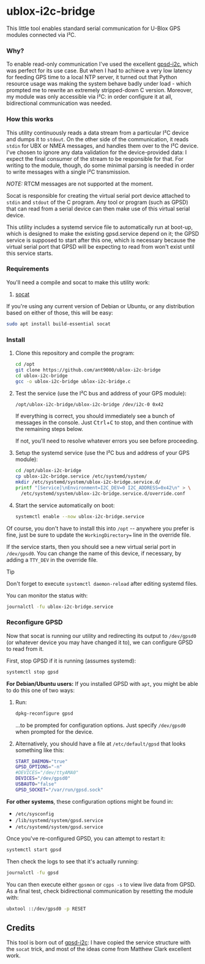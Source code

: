 # ublox-i2c-bridge

This little tool enables standard serial communication for U-Blox GPS modules connected via I²C.

### Why?

To enable read-only communication I've used the excellent [gpsd-i2c](https://github.com/MaffooClock/gpsd-i2c), which was perfect for its use case. But when I had to achieve a very low latency for feeding GPS time to a local NTP server, it turned out that Python resource usage was making the system behave badly under load - which prompted me to rewrite an extremely stripped-down C version. Moreover, my module was only accessible via I²C: in order configure it at all, bidirectional communication was needed.

### How this works

This utility continuously reads a data stream from a particular I²C device and dumps it to `stdout`. On the other side of the communication, it reads `stdin` for UBX or NMEA messages, and handles them over to the I²C device. I've chosen to ignore any data validation for the device-provided data: I expect the final consumer of the stream to be responsible for that. For writing to the module, though, do some minimal parsing is needed in order to write messages with a single I²C transmission.

*NOTE:* RTCM messages are not supported at the moment.

Socat is responsible for creating the virtual serial port device attached to `stdin` and `stdout` of the C program. Any tool or program (such as GPSD) that can read from a serial device can then make use of this virtual serial device.

This utility includes a systemd service file to automatically run at boot-up, which is designed to make the existing gpsd.service depend on it; the GPSD service is supposed to start after this one, which is necessary because the virtual serial port that GPSD will be expecting to read from won't exist until this service starts.

### Requirements

You'll need a compile and socat to make this utility work:

1. [socat](http://www.dest-unreach.org/socat/)

If you're using any current version of Debian or Ubuntu, or any distribution based on either of those, this will be easy:
```bash
sudo apt install build-essential socat
```

### Install

1. Clone this repository and compile the program:
   ```bash
   cd /opt
   git clone https://github.com/ant9000/ublox-i2c-bridge
   cd ublox-i2c-bridge
   gcc -o ublox-i2c-bridge ublox-i2c-bridge.c
   ```

2. Test the service (use the I²C bus and address of your GPS module):
   ```bash
   /opt/ublox-i2c-bridge/ublox-i2c-bridge /dev/i2c-0 0x42
   ```
   If everything is correct, you should immediately see a bunch of messages in the console.  Just <kbd>Ctrl</kbd>+<kbd>C</kbd> to stop, and then continue with the remaining steps below.

   If not, you'll need to resolve whatever errors you see before proceeding.

3. Setup the systemd service (use the I²C bus and address of your GPS module):
   ```bash
   cd /opt/ublox-i2c-bridge
   cp ublox-i2c-bridge.service /etc/systemd/system/
   mkdir /etc/systemd/system/ublox-i2c-bridge.service.d/
   printf "[Service]\nEnvironment=I2C_DEV=0 I2C_ADDRESS=0x42\n" > \
     /etc/systemd/system/ublox-i2c-bridge.service.d/override.conf
   ```

4. Start the service automatically on boot:
   ```bash
   systemctl enable --now ublox-i2c-bridge.service
   ```

Of course, you don't have to install this into `/opt` -- anywhere you prefer is fine, just be sure to update the `WorkingDirectory=` line in the override file.

If the service starts, then you should see a new virtual serial port in `/dev/gpsd0`.  You can change the name of this device, if necessary, by adding a `TTY_DEV` in the override file.

> [!TIP]
> Don't forget to execute `systemctl daemon-reload` after editing systemd files.

You can monitor the status with:
```bash
journalctl -fu ublox-i2c-bridge.service
```


### Reconfigure GPSD

Now that socat is running our utility and redirecting its output to `/dev/gpsd0` (or whatever device you may have changed it to), we can configure GPSD to read from it.

First, stop GPSD if it is running (assumes systemd):
```bash
systemctl stop gpsd
```

**For Debian/Ubuntu users:** If you installed GPSD with `apt`, you might be able to do this one of two ways:

1. Run:
   ```bash
   dpkg-reconfigure gpsd
   ```
   ...to be prompted for configuration options.  Just specify `/dev/gpsd0` when prompted for the device.

2. Alternatively, you should have a file at `/etc/default/gpsd` that looks something like this:
   ```bash
   START_DAEMON="true"
   GPSD_OPTIONS="-n"
   #DEVICES="/dev/ttyAMA0"
   DEVICES="/dev/gpsd0"
   USBAUTO="false"
   GPSD_SOCKET="/var/run/gpsd.sock"
   ```

**For other systems**, these configuration options might be found in:
- `/etc/sysconfig`
- `/lib/systemd/system/gpsd.service`
- `/etc/systemd/system/gpsd.service`

Once you've re-configured GPSD, you can attempt to restart it:
```bash
systemctl start gpsd
```

Then check the logs to see that it's actually running:
```bash
journalctl -fu gpsd
```

You can then execute either `gpsmon` or `cgps -s` to view live data from GPSD. As a final test, check bidirectional communication by resetting the module with:

```bash
ubxtool ::/dev/gpsd0 -p RESET
```

## Credits

This tool is born out of [gpsd-i2c](https://github.com/MaffooClock/gpsd-i2c): I have copied the service structure with the `socat` trick, and most of the ideas come from Matthew Clark excellent work.
